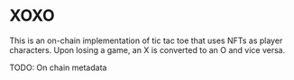 # XOXO

This is an on-chain implementation of tic tac toe that uses NFTs as player characters. Upon losing a game, an X is converted to an O and vice versa.

TODO:
On chain metadata
